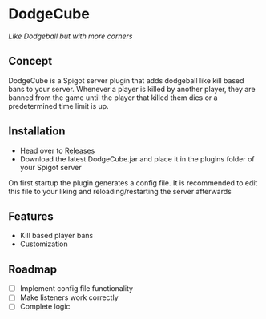 # DodgeCube

_Like Dodgeball but with more corners_

## Concept

DodgeCube is a Spigot server plugin that adds dodgeball like kill based bans to your server. Whenever a player is killed by another player, they are banned from the game until the player that killed them dies or a predetermined time limit is up.

## Installation

- Head over to [Releases](https://github.com/InitialPosition/DodgeCube/releases)
- Download the latest DodgeCube.jar and place it in the plugins folder of your Spigot server

On first startup the plugin generates a config file. It is recommended to edit this file to your liking and reloading/restarting the server afterwards

## Features

- Kill based player bans
- Customization

## Roadmap

- [ ] Implement config file functionality
- [ ] Make listeners work correctly
- [ ] Complete logic
